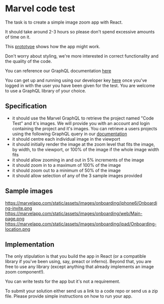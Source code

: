 # Marvel code test
The task is to create a simple image zoom app with React.

It should take around 2-3 hours so please don't spend excessive amounts of time on it.

This [prototype](https://marvelapp.com/1gcfd93/) shows how the app might work.

Don't worry about styling, we're more interested in correct functionality and the quality of the code.

You can reference our GraphQL documentation [here](https://marvelapp.com/developers/documentation/)

You can get up and running using our developer key [here](https://marvelapp.com/oauth/devtoken) once you've logged in with the user you have been given for the test. You are welcome to use a GraphQL library of your choice.


## Specification
* it should use the Marvel GraphQL to retrieve the project named "Code Test" and it's images. We will provide you with an account and login containing the project and it's images. You can retrieve a users projects using the following GraphQL query in our [documentation](https://marvelapp.com/developers/documentation/tutorials#get-a-users-projects)
* it should centre each individual image in the viewport
* it should initially render the image at the zoom level that fits the image, by width, to the viewport, or 100% of the image if the whole image width fits
* it should allow zooming in and out in 5% increments of the image
* it should zoom in to a maximum of 100% of the image
* it should zoom out to a minimum of 50% of the image
* it should allow selection of any of the 3 sample images provided

## Sample images
https://marvelapp.com/static/assets/images/onboarding/iphone6/Onboarding-invite.png
https://marvelapp.com/static/assets/images/onboarding/web/Main-page.png
https://marvelapp.com/static/assets/images/onboarding/ipad/Onboarding-location.png

## Implementation
The only stipulation is that you build the app in React (or a compatible library if you've been using, say, preact or inferno). Beyond that, you are free to use any library (except anything that already implements an image zoom component!).

You can write tests for the app but it's not a requirement.

To submit your solution either send us a link to a code repo or send us a zip file. Please provide simple instructions on how to run your app.
